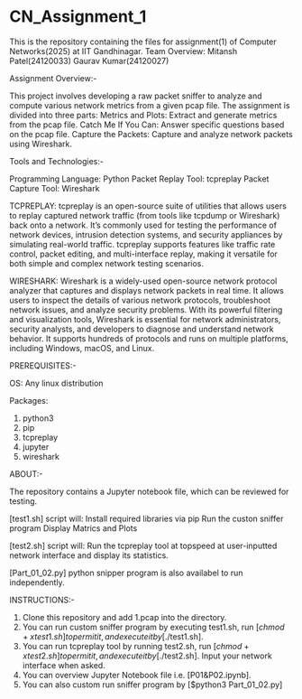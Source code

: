 # CN_Assignment_1
This is the repository containing the files for assignment(1) of Computer Networks(2025) at IIT Gandhinagar.
Team Overview:
Mitansh Patel(24120033)
Gaurav Kumar(24120027)

Assignment Overview:-

This project involves developing a raw packet sniffer to analyze and compute various network metrics from a given pcap file. The assignment is divided into three parts:
Metrics and Plots: Extract and generate metrics from the pcap file.
Catch Me If You Can: Answer specific questions based on the pcap file.
Capture the Packets: Capture and analyze network packets using Wireshark.

Tools and Technologies:-

Programming Language: Python
Packet Replay Tool: tcpreplay
Packet Capture Tool: Wireshark

TCPREPLAY:
tcpreplay is an open-source suite of utilities that allows users to replay captured network traffic (from tools like tcpdump or Wireshark) back onto a network. It’s commonly used for testing the performance of network devices, intrusion detection systems, and security appliances by simulating real-world traffic. tcpreplay supports features like traffic rate control, packet editing, and multi-interface replay, making it versatile for both simple and complex network testing scenarios.

WIRESHARK:
Wireshark is a widely-used open-source network protocol analyzer that captures and displays network packets in real time. It allows users to inspect the details of various network protocols, troubleshoot network issues, and analyze security problems. With its powerful filtering and visualization tools, Wireshark is essential for network administrators, security analysts, and developers to diagnose and understand network behavior. It supports hundreds of protocols and runs on multiple platforms, including Windows, macOS, and Linux.

PREREQUISITES:-

OS:
Any linux distribution

Packages:
1) python3
2) pip
3) tcpreplay
4) jupyter
5) wireshark

ABOUT:-

The repository contains a Jupyter notebook file, which can be reviewed for testing.

[test1.sh] script will: 
Install required libraries via pip
Run the custon sniffer program
Display Matrics and Plots

[test2.sh] script will:
Run the tcpreplay tool at topspeed at user-inputted network interface and display its statistics.

[Part_01_02.py] python snipper program is also availabel to run independently.

INSTRUCTIONS:-

1) Clone this repository and add 1.pcap into the directory.
2) You can run custom sniffer program by executing test1.sh, run [$chmod +x test1.sh] to permit it, and execute it by[$./test1.sh].
3) You can run tcpreplay tool by running test2.sh, run [$chmod +x test2.sh] to permit it, and execute it by[$./test2.sh]. Input your network interface when asked.
4) You can overview Jupyter Notebook file i.e. [P01&P02.ipynb].
5) You can also custom run sniffer program by [$python3 Part_01_02.py]
